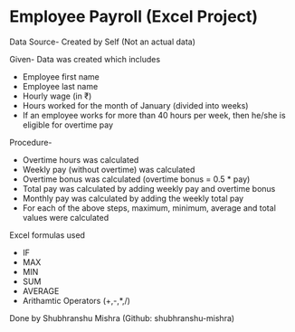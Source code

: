 # Employee Payroll (Excel Project)

Data Source- Created by Self (Not an actual data)

Given- Data was created which includes
- Employee first name
- Employee last name
- Hourly wage (in ₹)
- Hours worked for the month of January (divided into weeks)
- If an employee works for more than 40 hours per week, then he/she is eligible for overtime pay

Procedure- 
- Overtime hours was calculated
- Weekly pay (without overtime) was calculated
- Overtime bonus was calculated (overtime bonus = 0.5 * pay)
- Total pay was calculated by adding weekly pay and overtime bonus
- Monthly pay was calculated by adding the weekly total pay
- For each of the above steps, maximum, minimum, average and total values were calculated

Excel formulas used
- IF
- MAX
- MIN
- SUM
- AVERAGE
- Arithamtic Operators (+,-,*,/) 

Done by Shubhranshu Mishra (Github: shubhranshu-mishra)                                
